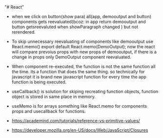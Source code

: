 "# React"

- when we click on button(show para) all(app, demooutput and button) components gets reevaluated(bcoz: in app return demooutput and button getsreevaluted when showParagraph changed ) but not rerendered.

- To skip unnecessary reevaluating of components like demooutput use React.memo()
  export default React.memo(DemoOutput);
  now the react will compare prevoius props with new props of demooutput, if there is a change in props only DemoOutput component reevaluated.

- When component re-executed, the function is not the same function all the time. its a function that does the same thing. so technically for javascript it is brand new javascript function for every time the app function is being executed.

- useCallback() is solution for skiping recreating function objects, function object is stored in same place in memory.

- useMemo is for arrays something like React.memo for components props and usecallback for functions.

- https://academind.com/tutorials/reference-vs-primitive-values/

- https://developer.mozilla.org/en-US/docs/Web/JavaScript/Closures
